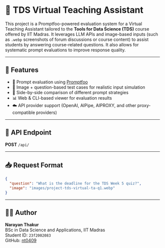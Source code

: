 # 🧠 TDS Virtual Teaching Assistant

This project is a Promptfoo-powered evaluation system for a Virtual Teaching Assistant tailored to the **Tools for Data Science (TDS)** course offered by IIT Madras. It leverages LLM APIs and image-based inputs (such as `.webp` screenshots of forum discussions or course content) to assist students by answering course-related questions. It also allows for systematic prompt evaluations to improve response quality.

---

## 🚀 Features

- 🤖 Prompt evaluation using [Promptfoo](https://promptfoo.dev)
- 📸 Image + question-based test cases for realistic input simulation
- 🧪 Side-by-side comparison of different prompt strategies
- 📊 Web & CLI-based viewer for evaluation results
- ☁️ API provider support (OpenAI, AIPipe, AIPROXY, and other proxy-compatible providers)

---

## 📡 API Endpoint

**POST** `/api/`

---

## 📥 Request Format

```json
{
  "question": "What is the deadline for the TDS Week 5 quiz?",
  "image": "images/project-tds-virtual-ta-q1.webp"
}
```

---

## 👨‍💻 Author

**Narayan Thakur**  
BSc in Data Science and Applications, IIT Madras  
Student ID: `23f2002083`  
GitHub: [nt0409](https://github.com/nt0409)
